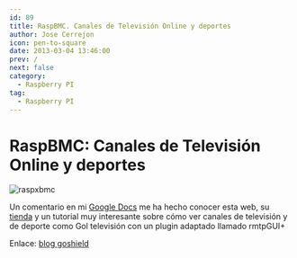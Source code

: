 ```yaml
---
id: 89
title: RaspBMC. Canales de Televisión Online y deportes 
author: Jose Cerrejon
icon: pen-to-square
date: 2013-03-04 13:46:00
prev: /
next: false
category:
  - Raspberry PI
tag:
  - Raspberry PI
---
```


# RaspBMC: Canales de Televisión Online y deportes 

![raspxbmc](/images/xbmc.jpg)

Un comentario en mi [Google Docs](http://goo.gl/Iwhbq) me ha hecho conocer esta web, su [tienda](http://www.goshield.es/es/39-raspberry-pi) y un tutorial muy interesante sobre cómo ver canales de televisión y de deporte como Gol televisión con un plugin adaptado llamado rmtpGUI+

Enlace: [blog goshield](http://blog.goshield.es/2013/02/raspmbc-canales-de-television-online-y.html)